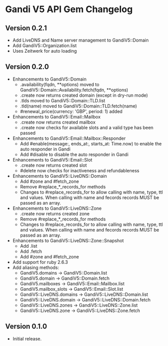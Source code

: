 # Gandi V5 API Gem Changelog

## Version 0.2.1

* Add LiveDNS and Name server management to GandiV5::Domain
* Add GandiV5::Organization.list
* Uses Zeitwerk for auto loading

## Version 0.2.0

* Enhancements to GandiV5::Domain
  * .availability(fqdn, **options) moved to GandiV5::Domain::Availability.fetch(fqdn, **options)
  * .create now returns created domain (except in dry-run mode)
  * .tlds moved to GandiV5::Domain::TLD.list
  * .tld(name) moved to GandiV5::Domain::TLD.fetch(name)
  * #renewal_price(currency: 'GBP', period: 1) added
* Enhancements to GandiV5::Email::Mailbox
  * .create now returns created mailbox
  * .create now checks for available slots and a valid type has been passed
* Enhancements to GandiV5::Email::Mailbox::Responder
  * Add #enable(message:, ends_at:, starts_at: Time.now) to enable the auto responder in Gandi
  * Add #disable to disable the auto responder in Gandi
* Enhancements to GandiV5::Email::Slot
  * .create now returns created slot
  * #delete now checks for inactiveness and refundableness
* Enhancements to GandiV5::LiveDNS::Domain
  * Add #zone and #fetch_zone
  * Remove #replace_*_records_for methods
  * Changes to #replace_records_for to allow calling with name, type, ttl and values. When calling with name and fecords records MUST be passed as an array.
* Enhancements to GandiV5::LiveDNS::Zone
  * .create now returns created zone
  * Remove #replace_*_records_for methods
  * Changes to #replace_records_for to allow calling with name, type, ttl and values. When calling with name and fecords records MUST be passed as an array.
* Enhancements to GandiV5::LiveDNS::Zone::Snapshot
  * Add .list
  * Add .fetch
  * Add #zone and #fetch_zone
* Add support for ruby 2.6.3
* Add aliasing methods:
  * GandiV5.domains -> GandiV5::Domain.list
  * GandiV5.domain -> GandiV5::Domain.fetch
  * GandiV5.mailboxes -> GandiV5::Email::Mailbox.list
  * GandiV5.mailbox_slots -> GandiV5::Email::Slot.list
  * GandiV5::LiveDNS.domains -> GandiV5::LiveDNS::Domain.list
  * GandiV5::LiveDNS.domain -> GandiV5::LiveDNS::Domain.fetch
  * GandiV5::LiveDNS.zones -> GandiV5::LiveDNS::Zone.list
  * GandiV5::LiveDNS.zone -> GandiV5::LiveDNS::Zone.fetch

## Version 0.1.0

* Initial release.
